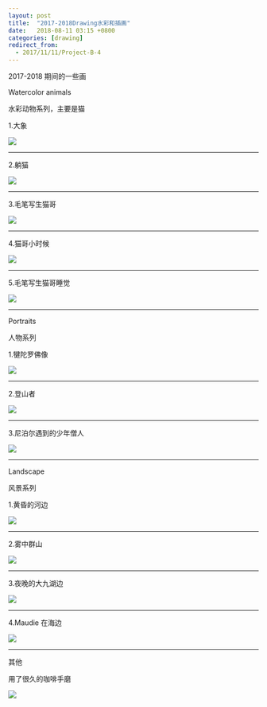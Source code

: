 ```yaml
---
layout: post
title:  "2017-2018Drawing水彩和插画"
date:   2018-08-11 03:15 +0800
categories: [drawing]
redirect_from:
  - 2017/11/11/Project-B-4
---
```


2017-2018 期间的一些画



Watercolor animals

水彩动物系列，主要是猫

1.大象

![](http://wx1.sinaimg.cn/mw690/698f3196gy1g0qhhv5192j216m0u0hdu.jpg)



------



2.躺猫

![](http://wx4.sinaimg.cn/mw690/698f3196gy1g0qhhuhu95j215z0u0x6p.jpg)



------



3.毛笔写生猫哥

![](http://wx1.sinaimg.cn/mw690/698f3196gy1g0qhg5ho47j21410u0azf.jpg)



------



4.猫哥小时候

![](http://wx2.sinaimg.cn/mw690/698f3196gy1g0qhky3ysjj21410u0k3s.jpg)



------



5.毛笔写生猫哥睡觉

![](http://wx1.sinaimg.cn/mw690/698f3196gy1g0qhhvx9dsj20u017dqv5.jpg)



------



Portraits

人物系列

1.犍陀罗佛像

![](http://wx1.sinaimg.cn/mw690/698f3196gy1g0pv4kdtchj21410u0qh0.jpg)



------



2.登山者

![](http://wx3.sinaimg.cn/mw690/698f3196gy1g0qhn47nyzj21410u0hdv.jpg)



------



3.尼泊尔遇到的少年僧人

![](http://wx4.sinaimg.cn/mw690/698f3196gy1g0qhhvn9yzj20u01407wh.jpg)



------



Landscape

风景系列

1.黄昏的河边

![](http://wx1.sinaimg.cn/mw690/698f3196gy1g0qhl989wjj21410u0e81.jpg)



------



2.雾中群山

![](http://wx3.sinaimg.cn/mw690/698f3196gy1g0pvm8k6zvj20u0140x6r.jpg)



------



3.夜晚的大九湖边

![](http://wx1.sinaimg.cn/mw690/698f3196gy1g0pvn8gyskj21410u0trx.jpg)



------



4.Maudie 在海边

![](http://wx1.sinaimg.cn/mw690/698f3196gy1g0pvn6cm75j21410u07wh.jpg)



------



其他

用了很久的咖啡手磨

![](http://wx2.sinaimg.cn/mw690/698f3196gy1g0qhponjugj21410u0n73.jpg)



